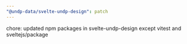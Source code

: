 ```yaml
---
"@undp-data/svelte-undp-design": patch
---
```


chore: updated npm packages in svelte-undp-design except vitest and sveltejs/package
